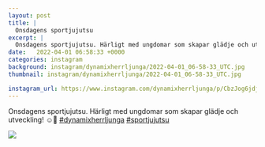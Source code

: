 ```yaml
---
layout: post
title: |
  Onsdagens sportjujutsu
excerpt: |
  Onsdagens sportjujutsu. Härligt med ungdomar som skapar glädje och utveckling! ☺️💪  
date:   2022-04-01 06:58:33 +0000
categories: instagram
background: instagram/dynamixherrljunga/2022-04-01_06-58-33_UTC.jpg
thumbnail: instagram/dynamixherrljunga/2022-04-01_06-58-33_UTC.jpg

instagram_url: https://www.instagram.com/dynamixherrljunga/p/CbzJog6jdjZ
---
```

Onsdagens sportjujutsu. Härligt med ungdomar som skapar glädje och utveckling! ☺️💪 [#dynamixherrljunga](https://www.instagram.com/explore/tags/dynamixherrljunga/) [#sportjujutsu](https://www.instagram.com/explore/tags/sportjujutsu/)



<img src='{{ site.baseurl }}/instagram/dynamixherrljunga/2022-04-01_06-58-33_UTC.jpg' class='img-fluid' />

